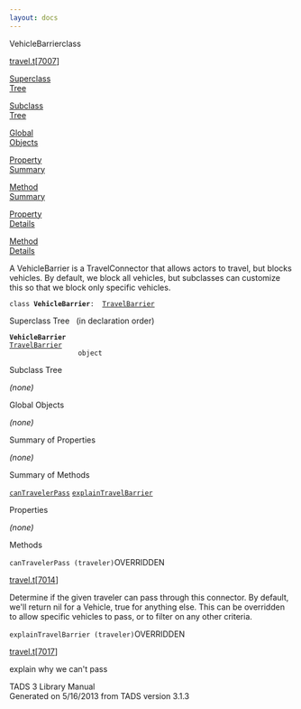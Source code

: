 ```yaml
---
layout: docs
---
```

<span class="title">VehicleBarrier</span><span class="type">class</span>

[travel.t](../file/travel.t.html)\[[7007](../source/travel.t.html#7007)\]

[Superclass  
Tree](#_SuperClassTree_)

[Subclass  
Tree](#_SubClassTree_)

[Global  
Objects](#_ObjectSummary_)

[Property  
Summary](#_PropSummary_)

[Method  
Summary](#_MethodSummary_)

[Property  
Details](#_Properties_)

[Method  
Details](#_Methods_)



A VehicleBarrier is a TravelConnector that allows actors to travel, but
blocks vehicles. By default, we block all vehicles, but subclasses can
customize this so that we block only specific vehicles.

`class `**`VehicleBarrier`**` :   `[`TravelBarrier`](../object/TravelBarrier.html)



<span id="_SuperClassTree_"></span>



<span class="hdln">Superclass Tree</span>   (in declaration order)



**`VehicleBarrier`**  
[`TravelBarrier`](../object/TravelBarrier.html)  
`                 object`  
<span id="_SubClassTree_"></span>



<span class="hdln">Subclass Tree</span>  



*(none)* <span id="_ObjectSummary_"></span>



<span class="hdln">Global Objects</span>  



*(none)* <span id="_PropSummary_"></span>



<span class="hdln">Summary of Properties</span>  







*(none)* <span id="_MethodSummary_"></span>



<span class="hdln">Summary of Methods</span>  



[`canTravelerPass`](#canTravelerPass) [`explainTravelBarrier`](#explainTravelBarrier)



<span id="_Properties_"></span>



<span class="hdln">Properties</span>  



*(none)* <span id="_Methods_"></span>



<span class="hdln">Methods</span>  



<span id="canTravelerPass"></span>

`canTravelerPass (traveler)`<span class="rem">OVERRIDDEN</span>

[travel.t](../file/travel.t.html)\[[7014](../source/travel.t.html#7014)\]



Determine if the given traveler can pass through this connector. By
default, we'll return nil for a Vehicle, true for anything else. This
can be overridden to allow specific vehicles to pass, or to filter on
any other criteria.



<span id="explainTravelBarrier"></span>

`explainTravelBarrier (traveler)`<span class="rem">OVERRIDDEN</span>

[travel.t](../file/travel.t.html)\[[7017](../source/travel.t.html#7017)\]



explain why we can't pass





TADS 3 Library Manual  
Generated on 5/16/2013 from TADS version 3.1.3


